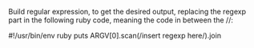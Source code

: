 Build regular expression, to get the desired output, replacing the regexp part in the following ruby code, meaning the code in between the //:

#!/usr/bin/env ruby
puts ARGV[0].scan(/insert regexp here/).join
